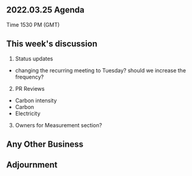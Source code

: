 ## 2022.03.25 Agenda
Time 1530 PM (GMT)
  
## This week's discussion
1. Status updates
- changing the recurring meeting to Tuesday? should we increase the frequency?
2. PR Reviews
- Carbon intensity
- Carbon
- Electricity

3. Owners for Measurement section?

## Any Other Business

## Adjournment
